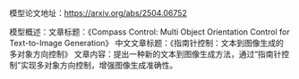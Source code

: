模型论文地址：https://arxiv.org/abs/2504.06752

模型概述：文章标题：《Compass Control: Multi Object Orientation Control for Text-to-Image Generation》
中文文章标题：《指南针控制：文本到图像生成的多对象方向控制》
文章内容：提出一种新的文本到图像生成方法，通过“指南针控制”实现多对象方向控制，增强图像生成准确性。
